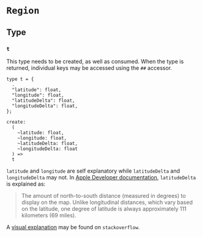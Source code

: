 # `Region`

## Type

### `t`

This type needs to be created, as well as consumed. When the type is returned, individual keys may be accessed using the `##` accessor.

```reason
type t = {
  .
  "latitude": float,
  "longitude": float,
  "latitudeDelta": float,
  "longitudeDelta": float,
};
```

```reason
create:
  (
    ~latitude: float,
    ~longitude: float,
    ~latitudeDelta: float,
    ~longitudeDelta: float
  ) =>
  t
```

`latitude` and `longitude` are self explanatory while `latitudeDelta` and `longitudeDelta` may not.
In [Apple Developer documentation](https://developer.apple.com/reference/mapkit/mkcoordinatespan/1452417-latitudedelta), `latitudeDelta` is explained as:

> The amount of north-to-south distance (measured in degrees) to display on the map. Unlike longitudinal distances, which vary based on the latitude, one degree of latitude is always approximately 111 kilometers (69 miles).

A [visual explanation](https://stackoverflow.com/questions/36685372/how-to-zoom-in-out-in-react-native-map/36688156#36688156) may be found on `stackoverflow`.
